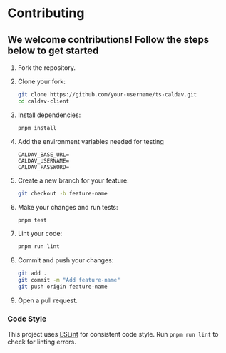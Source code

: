 # Contributing

## We welcome contributions! Follow the steps below to get started

1. Fork the repository.
2. Clone your fork:

   ```bash
   git clone https://github.com/your-username/ts-caldav.git
   cd caldav-client
   ```

3. Install dependencies:

   ```bash
   pnpm install
   ```

4. Add the environment variables needed for testing

    ```env
    CALDAV_BASE_URL=
    CALDAV_USERNAME=
    CALDAV_PASSWORD=
    ```

5. Create a new branch for your feature:

   ```bash
   git checkout -b feature-name
   ```

6. Make your changes and run tests:

   ```bash
   pnpm test
   ```

7. Lint your code:

   ```bash
   pnpm run lint
   ```

8. Commit and push your changes:

   ```bash
   git add .
   git commit -m "Add feature-name"
   git push origin feature-name
   ```

9. Open a pull request.

### Code Style

This project uses [ESLint](https://eslint.org/) for consistent code style. Run `pnpm run lint` to check for linting errors.
